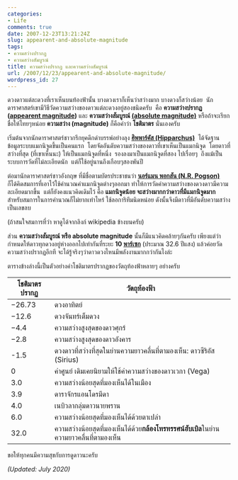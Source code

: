 ```yaml
---
categories:
- Life
comments: true
date: 2007-12-23T13:21:24Z
slug: appearent-and-absolute-magnitude
tags:
- ความสว่างปรากฏ
- ความสว่างสัมบูรณ์
title: ความสว่างปรากฏ และความสว่างสัมบูรณ์
url: /2007/12/23/appearent-and-absolute-magnitude/
wordpress_id: 27
---
```


ดวงดาวแต่ละดวงที่เราเห็นบนท้องฟ้านั้น บางดวงเราก็เห็นว่าสว่างมาก บางดวงก็สว่างน้อย 
นักดาราศาสตร์เขามีวิธีวัดความสว่างของดาวแต่ละดวงอยู่สองชนิดครับ 
คือ **ความสว่างปรากฏ ([appearent magnitude](http://en.wikipedia.org/wiki/Apparent_magnitude))**
และ **ความสว่างสัมบูรณ์ [(absolute magnitude)](http://en.wikipedia.org/wiki/Absolute_magnitude)**
หรือถ้าจะเรียกชื่อให้ไทยๆหน่อย **ความสว่าง (magnitude)** ก็คือคำว่า **โชติมาตร** นั่นเองครับ

เริ่มต้นจากนักดาราศาสตร์ชาวกรีกยุคดึกดำบรรพ์อย่างลุง [**ฮิพพาร์คัส (Hipparchus)**](https://en.wikipedia.org/wiki/Hipparchus)  ได้จัดฐานข้อมูลระบบแมกนิจูดขึ้นเป็นคนแรก  โดยจัดอันดับความสว่างของดาวที่เขาเห็นเป็นแมกนิจูด  โดยดาวที่สว่างที่สุด (ที่เขาเห็นนะ) ให้เป็นแมกนิจูดที่หนึ่ง  รองลงมาเป็นแมกนิจูดที่สอง ไปเรื่อยๆ  ถึงแม้เป็นระบบการวัดที่ไม่ละเอียดนัก  แต่ก็ใช้อยู่นานถึงเกือบๆสองพันปี

ต่อมานักดาราศาสตร์ชาวอังกฤษ ที่มีชื่อตามบัตรประชาชนว่า [**นอร์แมน พอกสัน (N.R. Pogson)**](https://en.wikipedia.org/wiki/N._R._Pogson) ก็ได้คิดสมการที่เอาไว้ใช้คำนวณค่าแมกนิจูดต่างๆออกมา ทำให้การวัดค่าความสว่างของดวงดาวมีความละเอียดมากขึ้น  แต่ก็ยังคงแนวคิดเดิมไว้ คือ **แมกนิจูดน้อย จะสว่างมากกว่าดาวที่มีแมกนิจูดมาก**  สำหรับสมการในการคำนวณก็ไม่ยากเท่าไหร่ ใช้ลอการิทึมนิดหน่อย ดังนั้นจึงมีดาวที่มีอันดับความสว่างเป็นเลขลบ

(ถ้าสนใจสมการที่ว่า หาดูได้จากลิงก์ wikipedia ข้างบนครับ)

ส่วน **ความสว่างสัมบูรณ์ หรือ absolute magnitude** นั้นก็มีแนวคิดคล้ายๆกันครับ
เพียงแต่ว่ากำหนดให้ดาวทุกดวงอยู่ห่างออกไปเท่ากันที่ระยะ **10 [พาร์เซก](http://en.wikipedia.org/wiki/Parsec)**
(ประมาณ 32.6 ปีแสง) แล้วค่อยวัดความสว่างปรากฏอีกที จะได้รู้จริงๆว่าดาวดวงไหนมีพลังงานมากกว่ากันไงล่ะ

ตารางข้างล่างนี้เป็นตัวอย่างค่าโชติมาตรปรากฏของวัตถุท้องฟ้าหลายๆ อย่างครับ

| **โชติมาตรปรากฏ** | **วัตถุท้องฟ้า** |
| --- | --- |
| −26.73 | ดวงอาทิตย์ |
| −12.6 | ดวงจันทร์เต็มดวง |
| −4.4 | ความสว่างสูงสุดของดาวศุกร์ |
| −2.8 |  ความสว่างสูงสุดของดาวอังคาร |
| -1.5 | ดวงดาวที่สว่างที่สุดในย่านความยาวคลื่นที่ตามองเห็น: ดาวซีริอัส (Sirius) |
| 0 | ค่าศูนย์ เดิมเคยนิยามให้ใช้ค่าความสว่างของดาวเวกา (Vega) |
| 3.0 | ความสว่างน้อยสุดที่มองเห็นได้ในเมือง |
| 3.9 | ดาราจักรแอนโดรมีดา |
| 4.0 | เนบิวลากลุ่มดาวนายพราน |
| 6.0 | ความสว่างน้อยสุดที่มองเห็นได้ด้วยตาเปล่า |
| 32.0 | ความสว่างน้อยสุดที่มองเห็นได้ด้วย**กล้องโทรทรรศน์ฮับเบิล**ในย่านความยาวคลื่นที่ตามองเห็น |

ขอให้ทุกคนมีความสุขกับการดูดาวนะครับ

_(Updated: July 2020)_
